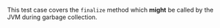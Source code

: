 [//]: # (MAIN: jvmc.Demo)
This test case covers the ```finalize``` method which __might__ be called by the JVM during
garbage collection.
